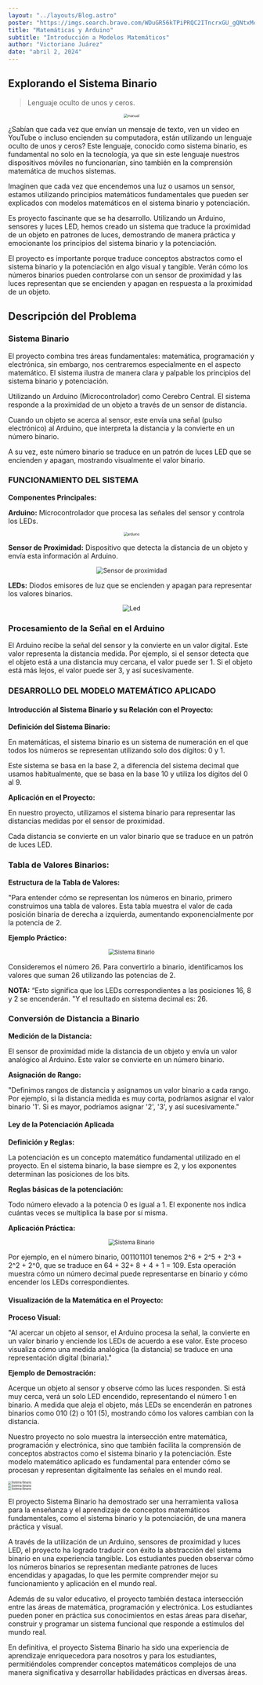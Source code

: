 ```yaml
---
layout: "../layouts/Blog.astro"
poster: "https://imgs.search.brave.com/WDuGR56kTPiPRQC2ITncrxGU_gQNtxMcv0Cl70kTUzo/rs:fit:860:0:0/g:ce/aHR0cHM6Ly93LmZv/cmZ1bi5jb20vZmV0/Y2gvOTEvOTEwNWUw/YmQzNjJiMzg4M2U1/MGYwNmY4ZDA5Mjc4/ZDIuanBlZw"
title: "Matemáticas y Arduino"
subtitle: "Introducción a Modelos Matemáticos"
author: "Victoriano Juárez"
date: "abril 2, 2024"
---
```


## Explorando el Sistema Binario

> Lenguaje oculto de unos y ceros.

<div align="center">
  <img src="https://i.ibb.co/wYm5wQB/Screenshot-from-2024-06-11-06-07-13.png" alt="manual" style="zoom: 50%" />
</div>

¿Sabían que cada vez que envían un mensaje de texto, ven un video en YouTube o incluso encienden su computadora, están utilizando un lenguaje oculto de unos y ceros? Este lenguaje, conocido como sistema binario, es fundamental no solo en la tecnología, ya que sin este lenguaje nuestros dispositivos móviles no funcionarían, sino también en la comprensión matemática de muchos sistemas. 

Imaginen que cada vez que encendemos una luz o usamos un sensor, estamos utilizando principios matemáticos fundamentales que pueden ser explicados con modelos matemáticos en el sistema binario y potenciación.

Es proyecto fascinante que se ha desarrollo. Utilizando un Arduino, sensores y luces LED, hemos creado un sistema que traduce la proximidad de un objeto en patrones de luces, demostrando de manera práctica y emocionante los principios del sistema binario y la potenciación.

El proyecto es importante porque traduce conceptos abstractos como el sistema binario y la potenciación en algo visual y tangible. Verán cómo los números binarios pueden controlarse con un sensor de proximidad y las luces representan que se encienden y apagan en respuesta a la proximidad de un objeto.

## Descripción del Problema

### Sistema Binario

El proyecto combina tres áreas fundamentales: matemática, programación y electrónica, sin embargo, nos centraremos especialmente en el aspecto matemático. El sistema ilustra de manera clara y palpable los principios del sistema binario y potenciación.

Utilizando un Arduino (Microcontrolador) como Cerebro Central. El sistema responde a la proximidad de un objeto a través de un sensor de distancia.

Cuando un objeto se acerca al sensor, este envía una señal (pulso electrónico) al Arduino, que interpreta la distancia y la convierte en un número binario. 

A su vez, este número binario se traduce en un patrón de luces LED que se encienden y apagan, mostrando visualmente el valor binario.

### FUNCIONAMIENTO DEL SISTEMA

**Componentes Principales:**

**Arduino:** Microcontrolador que procesa las señales del sensor y controla los LEDs.

<div align="center">
  <img src="https://imgs.search.brave.com/32BLGBo_Y-ONoR8Qqa5C3n74rbG_p1kgc4YAu-JDTrc/rs:fit:860:0:0/g:ce/aHR0cHM6Ly9jZG4u/c3BhcmtmdW4uY29t/L3IvNTAwLTUwMC9h/c3NldHMvcGFydHMv/Ni8zLzQvMy8xMTAy/MS0wMS5qcGc" alt="arduino" style="zoom: 50%" />
</div>

**Sensor de Proximidad:** Dispositivo que detecta la distancia de un objeto y envía esta información al Arduino.

<div align="center">
  <img src="https://i.ibb.co/S3wdwzc/images.jpg" alt="Sensor de proximidad" style="zoom: 90%" />
</div>

**LEDs:** Diodos emisores de luz que se encienden y apagan para representar los valores binarios.

<div align="center">
  <img src="https://i.ibb.co/VCnmKDY/download.jpg" alt="Led" style="zoom: 90%" />
</div>

### Procesamiento de la Señal en el Arduino

El Arduino recibe la señal del sensor y la convierte en un valor digital. Este valor representa la distancia medida.
Por ejemplo, si el sensor detecta que el objeto está a una distancia muy cercana, el valor puede ser 1. Si el objeto está más lejos, el valor puede ser 3, y así sucesivamente.

### DESARROLLO DEL MODELO MATEMÁTICO APLICADO
#### Introducción al Sistema Binario y su Relación con el Proyecto:

**Definición del Sistema Binario:**

En matemáticas, el sistema binario es un sistema de numeración en el que todos los números se representan utilizando solo dos dígitos: 0 y 1.

Este sistema se basa en la base 2, a diferencia del sistema decimal que usamos habitualmente, que se basa en la base 10 y utiliza los dígitos del 0 al 9.

**Aplicación en el Proyecto:**

En nuestro proyecto, utilizamos el sistema binario para representar las distancias medidas por el sensor de proximidad.

Cada distancia se convierte en un valor binario que se traduce en un patrón de luces LED.

### Tabla de Valores Binarios:

**Estructura de la Tabla de Valores:**

"Para entender cómo se representan los números en binario, primero construimos una tabla de valores. Esta tabla muestra el valor de cada posición binaria de derecha a izquierda, aumentando exponencialmente por la potencia de 2.

**Ejemplo Práctico:**

<div align="center">
  <img src="https://i.ibb.co/8987B81/binario.png" alt="Sistema Binario" style="zoom:80%" />
</div>

Consideremos el número 26. Para convertirlo a binario, identificamos los valores que suman 26 utilizando las potencias de 2.

**NOTA:** “Esto significa que los LEDs correspondientes a las posiciones 16, 8 y 2 se encenderán. "Y el resultado en sistema decimal es: 26.

### Conversión de Distancia a Binario

**Medición de la Distancia:**

El sensor de proximidad mide la distancia de un objeto y envía un valor analógico al Arduino. Este valor se convierte en un número binario.

**Asignación de Rango:**

"Definimos rangos de distancia y asignamos un valor binario a cada rango. Por ejemplo, si la distancia medida es muy corta, podríamos asignar el valor binario '1'. Si es mayor, podríamos asignar '2', '3', y así sucesivamente."

#### Ley de la Potenciación Aplicada

**Definición y Reglas:**

La potenciación es un concepto matemático fundamental utilizado en el proyecto. En el sistema binario, la base siempre es 2, y los exponentes determinan las posiciones de los bits.

**Reglas básicas de la potenciación:**

Todo número elevado a la potencia 0 es igual a 1.
El exponente nos indica cuántas veces se multiplica la base por sí misma.

**Aplicación Práctica:**

<div align="center">
  <img src="https://i.ibb.co/yXCX1GX/bi1.png" alt="Sistema Binario" style="zoom:80%" />
</div>

Por ejemplo, en el número binario, 001101101 tenemos 2^6 + 2^5 + 2^3 + 2^2 + 2^0, que se traduce en 64 + 32+ 8 + 4 + 1 = 109. Esta operación muestra cómo un número decimal puede representarse en binario y cómo encender los LEDs correspondientes.

#### Visualización de la Matemática en el Proyecto:

**Proceso Visual:**

"Al acercar un objeto al sensor, el Arduino procesa la señal, la convierte en un valor binario y enciende los LEDs de acuerdo a ese valor. Este proceso visualiza cómo una medida analógica (la distancia) se traduce en una representación digital (binaria)."

**Ejemplo de Demostración:**

Acerque un objeto al sensor y observe cómo las luces responden. Si está muy cerca, verá un solo LED encendido, representando el número 1 en binario. A medida que aleja el objeto, más LEDs se encenderán en patrones binarios como 010 (2) o 101 (5), mostrando cómo los valores cambian con la distancia.

Nuestro proyecto no solo muestra la intersección entre matemática, programación y electrónica, sino que también facilita la comprensión de conceptos abstractos como el sistema binario y la potenciación. Este modelo matemático aplicado es fundamental para entender cómo se procesan y representan digitalmente las señales en el mundo real.

<div aling="center">
  <img src="https://i.ibb.co/9TpLyrS/IMG-20240603-WA0045.png" alt="Sistema Binario" style="zoom: 40%" />
  <br>
  <img src="https://i.ibb.co/GQrfW1M/IMG-20240603-WA0047.png" alt="Sistema Binario" style="zoom: 40%" />
  <br>
  <img src="https://i.ibb.co/MkzRtsz/IMG-20240603-WA0051.png" alt="Sistema Binario" style="zoom: 40%" />
</div>

El proyecto Sistema Binario ha demostrado ser una herramienta valiosa para la enseñanza y el aprendizaje de conceptos matemáticos fundamentales, como el sistema binario y la potenciación, de una manera práctica y visual.

A través de la utilización de un Arduino, sensores de proximidad y luces LED, el proyecto ha logrado traducir con éxito la abstracción del sistema binario en una experiencia tangible. Los estudiantes pueden observar cómo los números binarios se representan mediante patrones de luces encendidas y apagadas, lo que les permite comprender mejor su funcionamiento y aplicación en el mundo real.

Además de su valor educativo, el proyecto también destaca intersección entre las áreas de matemática, programación y electrónica. Los estudiantes pueden poner en práctica sus conocimientos en estas áreas para diseñar, construir y programar un sistema funcional que responde a estímulos del mundo real.

En definitiva, el proyecto Sistema Binario ha sido una experiencia de aprendizaje enriquecedora para nosotros y para los estudiantes, permitiéndoles comprender conceptos matemáticos complejos de una manera significativa y desarrollar habilidades prácticas en diversas áreas.
